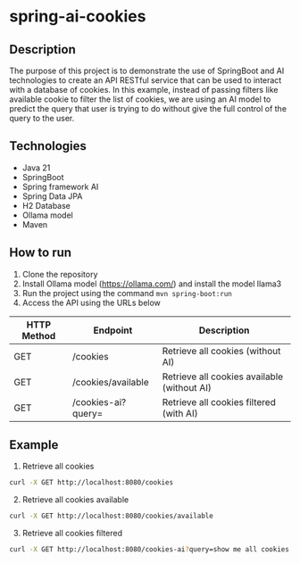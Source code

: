 # spring-ai-cookies

## Description
The purpose of this project is to demonstrate the use of SpringBoot and AI technologies to create an API RESTful service that can be used 
to interact with a database of cookies.
In this example, instead of passing filters like available cookie to filter the list of cookies, we are using an AI model to predict the
query that user is trying to do without give the full control of the query to the user.

## Technologies
- Java 21
- SpringBoot
- Spring framework AI
- Spring Data JPA
- H2 Database
- Ollama model
- Maven

## How to run
1. Clone the repository
2. Install Ollama model (https://ollama.com/) and install the model llama3
3. Run the project using the command `mvn spring-boot:run`
4. Access the API using the URLs below

| HTTP Method | Endpoint           | Description                                  |
|-------------|--------------------|----------------------------------------------|
| GET         | /cookies           | Retrieve all cookies (without AI)            |
| GET         | /cookies/available | Retrieve all cookies available (without AI)  |
| GET         | /cookies-ai?query= | Retrieve all cookies filtered (with AI)      |

## Example
1. Retrieve all cookies
```bash
curl -X GET http://localhost:8080/cookies
```

2. Retrieve all cookies available
```bash
curl -X GET http://localhost:8080/cookies/available
```

3. Retrieve all cookies filtered
```bash
curl -X GET http://localhost:8080/cookies-ai?query=show me all cookies available
```
